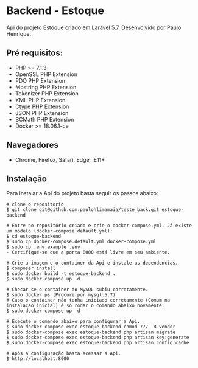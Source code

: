 # Backend - Estoque

Api do projeto Estoque criado em [Laravel 5.7](https://laravel.com/). Desenvolvido por Paulo Henrique.

## Pré requisitos:

- PHP >= 7.1.3
- OpenSSL PHP Extension
- PDO PHP Extension
- Mbstring PHP Extension
- Tokenizer PHP Extension
- XML PHP Extension
- Ctype PHP Extension
- JSON PHP Extension
- BCMath PHP Extension
- Docker >= 18.06.1-ce

## Navegadores
* Chrome, Firefox, Safari, Edge, IE11+

## Instalação

Para instalar a Api do projeto basta seguir os passos abaixo:

```
# clone o repositorio
$ git clone git@github.com:paulohlimamaia/teste_back.git estoque-backend

# Entre no repositório criado e crie o docker-compose.yml. Já existe um modelo (docker-compose.default.yml):
$ cd estoque-backend
$ sudo cp docker-compose.default.yml docker-compose.yml
$ sudo cp .env.example .env
- Certifique-se que a porta 8000 está livre em seu ambiente.

# Crie a imagem e o container da Api e instale as dependencias.
$ composer install
$ sudo docker build -t estoque-backend .
$ sudo docker-compose up -d

# Checar se o container do MySQL subiu corretamente.
$ sudo docker ps (Procure por mysql:5.7)
# Caso o container não tenha iniciado corretamente (Comum na instalaçao inicial) é só rodar o comando abaixo novamente.
$ sudo docker-compose up -d

# Execute o comando abaixo para configurar a Api.
$ sudo docker-compose exec estoque-backend chmod 777 -R vendor
$ sudo docker-compose exec estoque-backend php artisan migrate 
$ sudo docker-compose exec estoque-backend php artisan key:generate
$ sudo docker-compose exec estoque-backend php artisan config:cache

# Após a configuração basta acessar a Api.
$ http://localhost:8000
